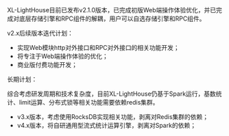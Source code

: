 XL-LightHouse目前已发布v2.1.0版本，已完成初版Web端操作体验优化，并已完成对底层存储引擎和RPC组件的解耦，用户可以自选存储引擎和RPC组件。

v2.x后续版本迭代计划：
+ 实现Web模块http对外接口和RPC对外接口的相关功能开发；
+ 将专注于Web端操作体验的优化；
+ 商业版付费功能开发；

长期计划：

综合考虑研发周期和技术复杂度，目前XL-LightHouse仍基于Spark运行，基数统计、limit运算、分布式锁等相关功能需要依赖redis集群。

+ v3.x版本，考虑使用RocksDB实现相关功能，剥离对Redis集群的依赖；
+ v4.x版本，将自研通用型流式统计运算引擎，剥离对Spark的依赖；
